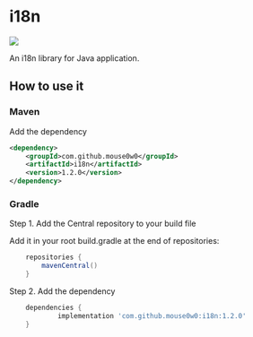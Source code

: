 # i18n
[![](https://img.shields.io/github/v/release/mouse0w0/i18n)](https://github.com/Mouse0w0/i18n/releases)

An i18n library for Java application.

## How to use it
### Maven

Add the dependency

```xml
<dependency>
    <groupId>com.github.mouse0w0</groupId>
    <artifactId>i18n</artifactId>
    <version>1.2.0</version>
</dependency>
```
### Gradle

Step 1. Add the Central repository to your build file

Add it in your root build.gradle at the end of repositories:

```gradle
	repositories {
		mavenCentral()
	}
```
Step 2. Add the dependency

```gradle
	dependencies {
	        implementation 'com.github.mouse0w0:i18n:1.2.0'
	}
```
